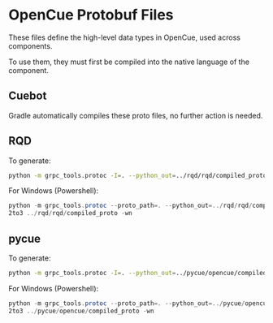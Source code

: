 # OpenCue Protobuf Files

These files define the high-level data types in OpenCue, used across components.

To use them, they must first be compiled into the native language of the component.

## Cuebot

Gradle automatically compiles these proto files, no further action is needed.

## RQD

To generate:

```sh
python -m grpc_tools.protoc -I=. --python_out=../rqd/rqd/compiled_proto --grpc_python_out=../rqd/rqd/compiled_proto ./*.proto
```

For Windows (Powershell):

```powershell
python -m grpc_tools.protoc --proto_path=. --python_out=../rqd/rqd/compiled_proto --grpc_python_out=../rqd/rqd/compiled_proto (ls *.proto).Name
2to3 ../rqd/rqd/compiled_proto -wn
```

## pycue

To generate:

```sh
python -m grpc_tools.protoc -I=. --python_out=../pycue/opencue/compiled_proto --grpc_python_out=../pycue/opencue/compiled_proto ./*.proto
```

For Windows (Powershell):

```powershell
python -m grpc_tools.protoc --proto_path=. --python_out=../pycue/opencue/compiled_proto --grpc_python_out=../pycue/opencue/compiled_proto (ls *.proto).Name
2to3 ../pycue/opencue/compiled_proto -wn
```